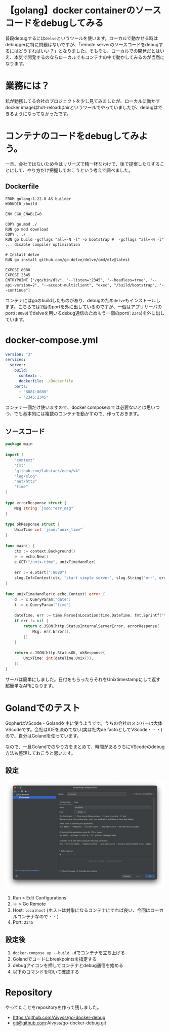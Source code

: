 # 【golang】docker containerのソースコードをdebugしてみる
普段debugするには`delve`というツールを使います。ローカルで動かせる時はdebuggerに特に問題はないですが、「remote serverのソースコードをdebugするにはどうすればいい？」となりました。そもそも、ローカルでの開発だとはいえ、本気で開発するのならローカルでもコンテナの中で動かしてみるのが当然になります。

# 業務には？

私が勤務してる会社のプロジェクトを少し見てみましたが、ローカルに動かすdocker imageはhot-reloadはairというツールでやっていましたが、debugはできるようになってなかったです。

# コンテナのコードをdebugしてみよう。

一旦、会社ではないため今はリリーズで精一杯なわけで、後で提案したりすることにして、やり方だけ把握しておこうという考えで調べました。

## Dockerfile

```docker
FROM golang:1.22.0 AS builder
WORKDIR /build

ENV CGO_ENABLE=0

COPY go.mod ./
RUN go mod download
COPY . ./
RUN go build -gcflags "all=-N -l" -o bootstrap #  -gcflags "all=-N -l" ... disable compiler optimization

# Install delve
RUN go install github.com/go-delve/delve/cmd/dlv@latest

EXPOSE 8080
EXPOSE 2345
ENTRYPOINT ["/go/bin/dlv", "--listen=:2345", "--headless=true", "--api-version=2", "--accept-multiclient", "exec", "/build/bootstrap", "--continue"]
```

コンテナにはgoのbuildしたものがあり、debugのため`delve`もインストールします。こちらでは2個のportを外に出しているのですが、一個はアプリサーバのport(`:8080`)でdelveを用いるdebug通信のためもう一個のport(`:2345`)を外に出しています。

# docker-compose.yml

```yaml
version: "3"
services:
  server:
    build:
      context: .
      dockerfile: ./Dockerfile
    ports:
      - "8081:8080"
      - "2345:2345"
```

コンテナ一個だけ使いますので、docker composeまでは必要ないとは思いつつ、でも基本的には複数のコンテナを動かすので、作っておきます。

## ソースコード

```go
package main

import (
	"context"
	"fmt"
	"github.com/labstack/echo/v4"
	"log/slog"
	"net/http"
	"time"
)

type errorResponse struct {
	Msg string `json:"err_msg"`
}

type okResponse struct {
	UnixTime int `json:"unix_time"`
}

func main() {
	ctx := context.Background()
	e := echo.New()
	e.GET("/unix-time", unixTimeHandler)

	err := e.Start(":8080")
	slog.InfoContext(ctx, "start simple server", slog.String("err", err.Error()))
}

func unixTimeHandler(c echo.Context) error {
	d := c.QueryParam("date")
	t := c.QueryParam("time")

	dateTime, err := time.ParseInLocation(time.DateTime, fmt.Sprintf("%s %s", d, t), time.Local)
	if err != nil {
		return c.JSON(http.StatusInternalServerError, errorResponse{
			Msg: err.Error(),
		})
	}

	return c.JSON(http.StatusOK, okResponse{
		UnixTime: int(dateTime.Unix()),
	})
}
```

サーバは簡単にしました。日付をもらったらそれをUnixtimestampにして返す超簡単なAPIになります。

# Golandでのテスト

GopherはVScode・Golandを主に使うようです。うちの会社のメンバーは大体VScodeです。会社はIDEを決めてない(実は社内de factoとしてVScode・・・)ので、自分はGolandを使っています。

なので、一旦Golandでのやり方をまとめて、時間があるうちにVScodeのdebug方法も整理しておこうと思います。

## 設定

![Untitled](../stocks/images/go_remote_debug.png)

1. Run > Edit Configurations
2. ＋ > Go Remote
3. Host: `localhost` (ホストは対象になるコンテナにすれば良い、今回はローカルコンテナなので・・)
4. Port: `2345`

## 設定後

1. `docker-compose up --build -d`でコンテナを立ち上げる
2. Golandでコードにbreakpointsを指定する
3. debugアイコンを押してコンテナとdebug通信を始める
4. 以下のコマンドを叩いて確認する

# Repository
やってたことをrepositoryを作って残しました。
- https://github.com/Aivyss/go-docker-debug
- git@github.com:Aivyss/go-docker-debug.git